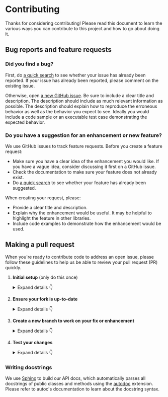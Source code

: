 # Contributing

Thanks for considering contributing! Please read this document to learn the various ways you can contribute to this project and how to go about doing it.

## Bug reports and feature requests

### Did you find a bug?

First, do [a quick search](https://github.com/TheCuddlyBear/ChildesPython/issues) to see whether your issue has already been reported.
If your issue has already been reported, please comment on the existing issue.

Otherwise, open [a new GitHub issue](https://github.com/TheCuddlyBear/ChildesPython/issues).  Be sure to include a clear title
and description.  The description should include as much relevant information as possible.  The description should
explain how to reproduce the erroneous behavior as well as the behavior you expect to see.  Ideally you would include a
code sample or an executable test case demonstrating the expected behavior.

### Do you have a suggestion for an enhancement or new feature?

We use GitHub issues to track feature requests. Before you create a feature request:

* Make sure you have a clear idea of the enhancement you would like. If you have a vague idea, consider discussing
it first on a GitHub issue.
* Check the documentation to make sure your feature does not already exist.
* Do [a quick search](https://github.com/TheCuddlyBear/ChildesPython/issues) to see whether your feature has already been suggested.

When creating your request, please:

* Provide a clear title and description.
* Explain why the enhancement would be useful. It may be helpful to highlight the feature in other libraries.
* Include code examples to demonstrate how the enhancement would be used.

## Making a pull request

When you're ready to contribute code to address an open issue, please follow these guidelines to help us be able to review your pull request (PR) quickly.

1. **Initial setup** (only do this once)

    <details><summary>Expand details 👇</summary><br/>

    If you haven't already done so, please [fork](https://help.github.com/en/enterprise/2.13/user/articles/fork-a-repo) this repository on GitHub.

    Then clone your fork locally with

        git clone https://github.com/USERNAME/ChildesPython.git

    or 

        git clone git@github.com:USERNAME/ChildesPython.git

    At this point the local clone of your fork only knows that it came from *your* repo, github.com/USERNAME/ChildesPython.git, but doesn't know anything the *main* repo, [https://github.com/TheCuddlyBear/ChildesPython.git](https://github.com/TheCuddlyBear/ChildesPython). You can see this by running

        git remote -v

    which will output something like this:

        origin https://github.com/USERNAME/ChildesPython.git (fetch)
        origin https://github.com/USERNAME/ChildesPython.git (push)

    This means that your local clone can only track changes from your fork, but not from the main repo, and so you won't be able to keep your fork up-to-date with the main repo over time. Therefore you'll need to add another "remote" to your clone that points to [https://github.com/TheCuddlyBear/ChildesPython.git](https://github.com/TheCuddlyBear/ChildesPython). To do this, run the following:

        git remote add upstream https://github.com/TheCuddlyBear/ChildesPython.git

    Now if you do `git remote -v` again, you'll see

        origin https://github.com/USERNAME/ChildesPython.git (fetch)
        origin https://github.com/USERNAME/ChildesPython.git (push)
        upstream https://github.com/TheCuddlyBear/ChildesPython.git (fetch)
        upstream https://github.com/TheCuddlyBear/ChildesPython.git (push)

    Finally, you'll need to create a Python 3 virtual environment suitable for working on this project. There a number of tools out there that making working with virtual environments easier.
    The most direct way is with the [`venv` module](https://docs.python.org/3.7/library/venv.html) in the standard library, but if you're new to Python or you don't already have a recent Python 3 version installed on your machine,
    we recommend [Miniconda](https://docs.conda.io/en/latest/miniconda.html).

    On Mac, for example, you can install Miniconda with [Homebrew](https://brew.sh/):

        brew install miniconda

    Then you can create and activate a new Python environment by running:

        conda create -n childespython python=3.9
        conda activate childespython

    Once your virtual environment is activated, you can install your local clone in "editable mode" with

        pip install -U pip setuptools wheel
        pip install -e .[dev]

    The "editable mode" comes from the `-e` argument to `pip`, and essential just creates a symbolic link from the site-packages directory of your virtual environment to the source code in your local clone. That way any changes you make will be immediately reflected in your virtual environment.

    </details>

2. **Ensure your fork is up-to-date**

    <details><summary>Expand details 👇</summary><br/>

    Once you've added an "upstream" remote pointing to [https://github.com/TheCuddlyBear/ChildesPython.git](https://github.com/TheCuddlyBear/ChildesPython), keeping your fork up-to-date is easy:

        git checkout main  # if not already on main
        git pull --rebase upstream main
        git push

    </details>

3. **Create a new branch to work on your fix or enhancement**

    <details><summary>Expand details 👇</summary><br/>

    Committing directly to the main branch of your fork is not recommended. It will be easier to keep your fork clean if you work on a separate branch for each contribution you intend to make.

    You can create a new branch with

        # replace BRANCH with whatever name you want to give it
        git checkout -b BRANCH
        git push -u origin BRANCH

    </details>

4. **Test your changes**

    <details><summary>Expand details 👇</summary><br/>

    Our continuous integration (CI) testing runs [a number of checks](https://github.com/TheCuddlyBear/ChildesPython/actions) for each pull request on [GitHub Actions](https://github.com/features/actions). You can run most of these tests locally, which is something you should do *before* opening a PR to help speed up the review process and make it easier for us.

    First, you should run [`isort`](https://github.com/PyCQA/isort) and [`black`](https://github.com/psf/black) to make sure you code is formatted consistently.
    Many IDEs support code formatters as plugins, so you may be able to setup isort and black to run automatically everytime you save.
    For example, [`black.vim`](https://github.com/psf/black/tree/master/plugin) will give you this functionality in Vim. But both `isort` and `black` are also easy to run directly from the command line.
    Just run this from the root of your clone:

        isort .
        black .

    Our CI also uses [`ruff`](https://github.com/astral-sh/ruff) to lint the code base and [`mypy`](http://mypy-lang.org/) for type-checking. You should run both of these next with

        ruff check .

    and

        mypy .

    We also strive to maintain high test coverage, so most contributions should include additions to [the unit tests](https://github.com/TheCuddlyBear/ChildesPython/tree/main/tests). These tests are run with [`pytest`](https://docs.pytest.org/en/latest/), which you can use to locally run any test modules that you've added or changed.

    For example, if you've fixed a bug in `childespython/a/b.py`, you can run the tests specific to that module with

        pytest -v tests/a/b_test.py

    If your contribution involves additions to any public part of the API, we require that you write docstrings
    for each function, method, class, or module that you add.
    See the [Writing docstrings](#writing-docstrings) section below for details on the syntax.
    You should test to make sure the API documentation can build without errors by running

        make docs

    If the build fails, it's most likely due to small formatting issues. If the error message isn't clear, feel free to comment on this in your pull request.

    And finally, please update the [CHANGELOG](https://github.com/TheCuddlyBear/ChildesPython/blob/main/CHANGELOG.md) with notes on your contribution in the "Unreleased" section at the top.

    After all of the above checks have passed, you can now open [a new GitHub pull request](https://github.com/TheCuddlyBear/ChildesPython/pulls).
    Make sure you have a clear description of the problem and the solution, and include a link to relevant issues.

    We look forward to reviewing your PR!

    </details>

### Writing docstrings

We use [Sphinx](https://www.sphinx-doc.org/en/master/index.html) to build our API docs, which automatically parses all docstrings
of public classes and methods using the [autodoc](https://www.sphinx-doc.org/en/master/usage/extensions/autodoc.html) extension.
Please refer to autoc's documentation to learn about the docstring syntax.
